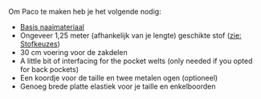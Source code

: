 
Om Paco te maken heb je het volgende nodig:

- [Basis naaimateriaal](/docs/sewing/basic-sewing-supplies)
- Ongeveer 1,25 meter (afhankelijk van je lengte) geschikte stof ([zie: Stofkeuzes](/docs/patterns/paco/fabric))
- 30 cm voering voor de zakdelen
- A little bit of interfacing for the pocket welts (only needed if you opted for back pockets)
- Een koordje voor de taille en twee metalen ogen (optioneel)
- Genoeg brede platte elastiek voor je taille en enkelboorden


